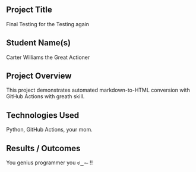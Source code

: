 ## Project Title
Final Testing for the Testing again

## Student Name(s)
Carter Williams the Great Actioner

## Project Overview
This project demonstrates automated markdown-to-HTML conversion with GitHub Actions with greath skill.

## Technologies Used
Python, GitHub Actions, your mom.

## Results / Outcomes
You genius programmer you ಠ‿↼ !!